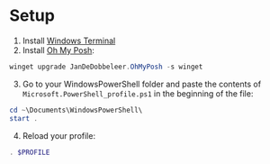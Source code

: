 # Setup

1. Install [Windows Terminal](https://www.microsoft.com/en-us/p/windows-terminal/9n0dx20hk701?activetab=pivot:overviewtab)
2. Install [Oh My Posh](https://ohmyposh.dev/docs/windows):

```powershell
winget upgrade JanDeDobbeleer.OhMyPosh -s winget
```

3. Go to your WindowsPowerShell folder and paste the contents of `Microsoft.PowerShell_profile.ps1` in the beginning of the file:

```powershell
cd ~\Documents\WindowsPowerShell\
start .
```

4. Reload your profile:

```powershell
. $PROFILE
```
